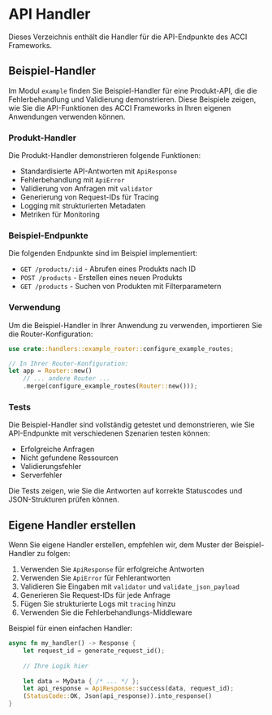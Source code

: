 # API Handler

Dieses Verzeichnis enthält die Handler für die API-Endpunkte des ACCI Frameworks.

## Beispiel-Handler

Im Modul `example` finden Sie Beispiel-Handler für eine Produkt-API, die die Fehlerbehandlung und Validierung demonstrieren. Diese Beispiele zeigen, wie Sie die API-Funktionen des ACCI Frameworks in Ihren eigenen Anwendungen verwenden können.

### Produkt-Handler

Die Produkt-Handler demonstrieren folgende Funktionen:

- Standardisierte API-Antworten mit `ApiResponse`
- Fehlerbehandlung mit `ApiError`
- Validierung von Anfragen mit `validator`
- Generierung von Request-IDs für Tracing
- Logging mit strukturierten Metadaten
- Metriken für Monitoring

### Beispiel-Endpunkte

Die folgenden Endpunkte sind im Beispiel implementiert:

- `GET /products/:id` - Abrufen eines Produkts nach ID
- `POST /products` - Erstellen eines neuen Produkts
- `GET /products` - Suchen von Produkten mit Filterparametern

### Verwendung

Um die Beispiel-Handler in Ihrer Anwendung zu verwenden, importieren Sie die Router-Konfiguration:

```rust
use crate::handlers::example_router::configure_example_routes;

// In Ihrer Router-Konfiguration:
let app = Router::new()
    // ... andere Router ...
    .merge(configure_example_routes(Router::new()));
```

### Tests

Die Beispiel-Handler sind vollständig getestet und demonstrieren, wie Sie API-Endpunkte mit verschiedenen Szenarien testen können:

- Erfolgreiche Anfragen
- Nicht gefundene Ressourcen
- Validierungsfehler
- Serverfehler

Die Tests zeigen, wie Sie die Antworten auf korrekte Statuscodes und JSON-Strukturen prüfen können.

## Eigene Handler erstellen

Wenn Sie eigene Handler erstellen, empfehlen wir, dem Muster der Beispiel-Handler zu folgen:

1. Verwenden Sie `ApiResponse` für erfolgreiche Antworten
2. Verwenden Sie `ApiError` für Fehlerantworten
3. Validieren Sie Eingaben mit `validator` und `validate_json_payload`
4. Generieren Sie Request-IDs für jede Anfrage
5. Fügen Sie strukturierte Logs mit `tracing` hinzu
6. Verwenden Sie die Fehlerbehandlungs-Middleware

Beispiel für einen einfachen Handler:

```rust
async fn my_handler() -> Response {
    let request_id = generate_request_id();
    
    // Ihre Logik hier
    
    let data = MyData { /* ... */ };
    let api_response = ApiResponse::success(data, request_id);
    (StatusCode::OK, Json(api_response)).into_response()
}
